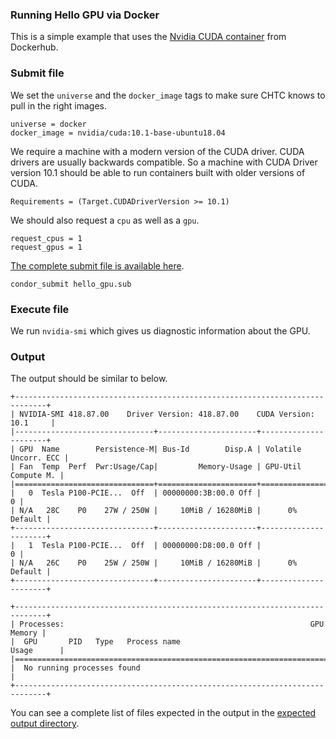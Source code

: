 
### Running Hello GPU via Docker

This is a simple example that uses the [Nvidia CUDA container](https://hub.docker.com/r/nvidia/cuda/) from Dockerhub. 


### Submit file 
We set the `universe` and the `docker_image` tags to make sure CHTC knows to
pull in the right images.

```
universe = docker
docker_image = nvidia/cuda:10.1-base-ubuntu18.04
```

We require a machine with a modern version of the CUDA driver. CUDA drivers are
usually backwards compatible. So a machine with CUDA Driver version 10.1 should
be able to run containers built with older versions of CUDA. 
```
Requirements = (Target.CUDADriverVersion >= 10.1)
```

We should also request a `cpu` as well as a `gpu`. 
```
request_cpus = 1
request_gpus = 1
```
[The complete submit file is available here](./hello_gpu.sub). 

```shell
condor_submit hello_gpu.sub
```

### Execute file
We run `nvidia-smi` which gives us diagnostic information about the GPU. 


### Output
The output should be similar to below.
```
+-----------------------------------------------------------------------------+
| NVIDIA-SMI 418.87.00    Driver Version: 418.87.00    CUDA Version: 10.1     |
|-------------------------------+----------------------+----------------------+
| GPU  Name        Persistence-M| Bus-Id        Disp.A | Volatile Uncorr. ECC |
| Fan  Temp  Perf  Pwr:Usage/Cap|         Memory-Usage | GPU-Util  Compute M. |
|===============================+======================+======================|
|   0  Tesla P100-PCIE...  Off  | 00000000:3B:00.0 Off |                    0 |
| N/A   28C    P0    27W / 250W |     10MiB / 16280MiB |      0%      Default |
+-------------------------------+----------------------+----------------------+
|   1  Tesla P100-PCIE...  Off  | 00000000:D8:00.0 Off |                    0 |
| N/A   26C    P0    25W / 250W |     10MiB / 16280MiB |      0%      Default |
+-------------------------------+----------------------+----------------------+
                                                                               
+-----------------------------------------------------------------------------+
| Processes:                                                       GPU Memory |
|  GPU       PID   Type   Process name                             Usage      |
|=============================================================================|
|  No running processes found                                                 |
+-----------------------------------------------------------------------------+
```
You can see a complete list of files expected in the output in the [expected output directory](./expected_output/).


